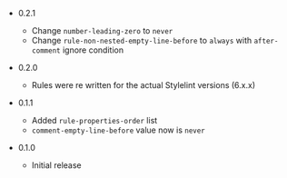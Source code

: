 * 0.2.1
  * Change `number-leading-zero` to `never`
  * Change `rule-non-nested-empty-line-before` to `always` with `after-comment` ignore condition

* 0.2.0
  * Rules were re written for the actual Stylelint versions (6.x.x)

* 0.1.1
  * Added `rule-properties-order` list
  * `comment-empty-line-before` value now is `never`

* 0.1.0
  * Initial release
